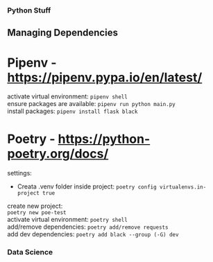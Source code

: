 ### Python Stuff

## Managing Dependencies

# Pipenv - https://pipenv.pypa.io/en/latest/

activate virtual environment: `pipenv shell`<br/>
ensure packages are available: `pipenv run python main.py`<br/>
install packages: `pipenv install flask black`<br/>

# Poetry - https://python-poetry.org/docs/

settings:<br/>

-   Creata .venv folder inside project: `poetry config virtualenvs.in-project true`

create new project:<br/> `poetry new poe-test`<br/>
activate virtual environment: `poetry shell`<br/>
add/remove dependencies: `poetry add/remove requests`<br/>
add dev dependencies: `poetry add black --group (-G) dev`<br/>

### Data Science
